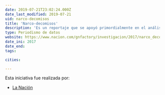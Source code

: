 ```yaml
---
date: 2019-07-21T23:02:24.000Z
date_last_modified: 2019-07-21
uid: narco-decomisos
title: 'Narco-decomisos'
description: 'Es un reportaje que se apoyó primordialmente en el análisis de una base de datos de la Oficina de las Naciones Unidas contra la Droga y el Delito (UNODC).'
type: Periodismo de datos
website: https://www.nacion.com/gnfactory/investigacion/2017/narco_decomisos/nota1.html?desktop=true
date_ini: 2017
date_end: 
tags:

cities: 

---
```


Esta iniciativa fue realizada por:

- [La Nación](/organizaciones/la-nacion-cr)
